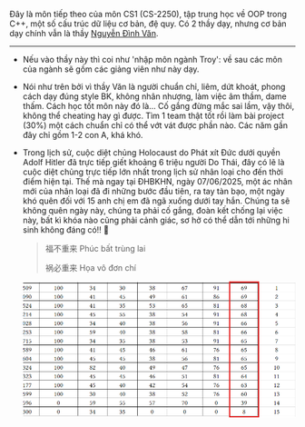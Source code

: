 Đây là môn tiếp theo của môn CS1 (CS-2250), tập trung học về OOP trong C++, một số cấu trúc dữ liệu cơ bản, đệ quy. Có 2 thầy dạy, nhưng cơ bản dạy chính vẫn là thầy [Nguyễn Đình Văn][link].

---

- Nếu vào thầy này thì coi như 'nhập môn ngành Troy': về sau các môn của ngành sẽ gồm các giảng viên như này dạy.

- Nói như trên bởi vì thầy Văn là người chuẩn chỉ, liêm, dứt khoát, phong cách dạy đúng style BK, không nhân nhượng, làm việc âm thầm, dame thấm. Cách học tốt môn này đó là... Cố gắng đừng mắc sai lầm, vậy thôi, không thể cheating hay gì được. Tìm 1 team thật tốt rồi làm bài project (30%) một cách chuẩn chỉ có thể vớt vát được phần nào. Các năm gần đây chỉ gồm 1-2 con A, khá khó. 

- Trong lịch sử, cuộc diệt chủng Holocaust do Phát xít Đức dưới quyền Adolf Hitler đã trực tiếp giết khoảng 6 triệu người Do Thái, đây có lẽ là cuộc diệt chủng trực tiếp lớn nhất trong lịch sử nhân loại cho đến thời điểm hiện tại. Thế mà ngay tại ĐHBKHN, ngày 07/06/2025, một ác nhân mới của nhân loại đã đi những bước đầu tiên, ra tay tàn bạo, một ngày khó quên đối với 15 anh chị em đã ngã xuống dưới tay hắn. Chúng ta sẽ không quên ngày này, chúng ta phải cố gắng, đoàn kết chống lại việc này, bất kì khóa nào cũng phải cảnh giác, sơ hở có thể dẫn tới những hi sinh không đáng có!! 🤺
  
  > 福不重来
  > Phúc bất trùng lai
  > 
  > 祸必重来
  > Họa vô đơn chí
  
  ![image2.png](../the%20reason,%20for%20you%20-%20me%20-%20us,%20future%20trojans%20204d9622fa1980d39d31c68f0bdb5fa0/image2.png)

[link]: https://fed.hust.edu.vn/vi/bo-mon/giang-vien-dac-biet/danh-sach-can-bo-293941.html
